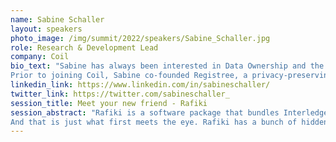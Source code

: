 ```yaml
---
name: Sabine Schaller
layout: speakers
photo_image: /img/summit/2022/speakers/Sabine_Schaller.jpg
role: Research & Development Lead
company: Coil
bio_text: "Sabine has always been interested in Data Ownership and the Internet of Value. She works on the specification and implementation of open standards like the Interledger Protocol, Open Payments, and Web Monetization to allow for a Web where content can be paid for with hard currency instead of data.
Prior to joining Coil, Sabine co-founded Registree, a privacy-preserving recruitment platform. She holds a degree in Statistics and Mathematical Finance."
linkedin_link: https://www.linkedin.com/in/sabineschaller/
twitter_link: https://twitter.com/sabineschaller_
session_title: Meet your new friend - Rafiki
session_abstract: "Rafiki is a software package that bundles Interledger infrastructure with the powerful accounting database Tigerbeetle and the Open Payments APIs to send money programmatically.
And that is just what first meets the eye. Rafiki has a bunch of hidden qualities, which this session will formally introduce and show off during a live demo."
---
```


